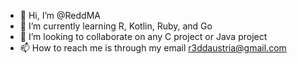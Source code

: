 - 👋 Hi, I’m @ReddMA
- 🌱 I’m currently learning R, Kotlin, Ruby, and Go
- 💞️ I’m looking to collaborate on any C project or Java project
- 📫 How to reach me is through my email r3ddaustria@gmail.com

<!---
ReddMA/ReddMA is a ✨ special ✨ repository because its `README.md` (this file) appears on your GitHub profile.
You can click the Preview link to take a look at your changes.
--->
